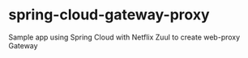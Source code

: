 # spring-cloud-gateway-proxy
Sample app using Spring Cloud with Netflix Zuul to create web-proxy Gateway
